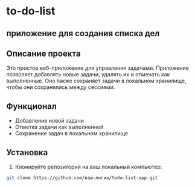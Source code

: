 # to-do-list
## приложение для создания списка дел

## Описание проекта

Это простое веб-приложение для управления задачами. Приложение позволяет добавлять новые задачи, удалять их и отмечать как выполненные. Оно также сохраняет задачи в локальном хранилище, чтобы они сохранялись между сессиями.

## Функционал

- Добавление новой задачи
- Отметка задачи как выполненной
- Сохранение задач в локальном хранилище

## Установка

1. Клонируйте репозиторий на ваш локальный компьютер:

```bash
git clone https://github.com/ваш-логин/todo-list-app.git
